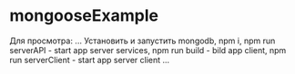 # mongooseExample
Для просмотра:
...
Установить и запустить mongodb,
npm i,
npm run serverAPI    - start app server services,
npm run build        - bild app client,
npm run serverClient - start app server client
...
